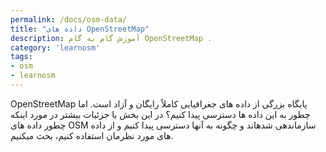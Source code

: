 ```yaml
---
permalink: /docs/osm-data/
title: "داده های OpenStreetMap"
description: آموزش گام به گام OpenStreetMap .
category: 'learnosm'
tags:
- osm
- learnosm
---
```



<p>OpenStreetMap پایگاه بزرگی از داده های جغرافیایی کاملاً رایگان و آزاد است. اما چطور به این داده ها دسترسی پیدا کنیم؟ در این بخش با جزئیات بیشتر در مورد اینکه چطور داده های OSM سازماندهی شدهاند و چگونه به آنها دسترسی پیدا کنیم و از داده های مورد نظرمان استفاده کنیم، بحث میکنیم.</p>

